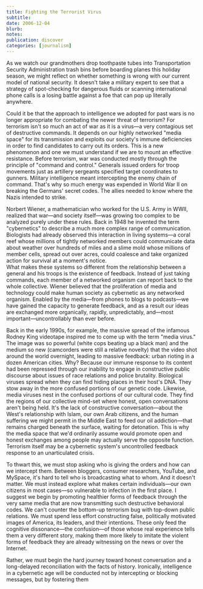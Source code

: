 ```yaml
---
title: Fighting the Terrorist Virus
subtitle: 
date: 2006-12-04
blurb: 
notes: 
publication: discover
categories: [journalism]
---
```


As we watch our grandmothers drop toothpaste tubes into Transportation Security Administration trash bins before boarding planes this holiday season, we might reflect on whether something is wrong with our current model of national security. It doesn't take a military expert to see that a strategy of spot-checking for dangerous fluids or scanning international phone calls is a losing battle against a foe that can pop up literally anywhere.

Could it be that the approach to intelligence we adopted for past wars is no longer appropriate for combating the newer threat of terrorism? For terrorism isn't so much an act of war as it is a virus—a very contagious set of destructive commands. It depends on our highly networked "media space" for its transmission and exploits our society's immune deficiencies in order to find candidates to carry out its orders. This is a new phenomenon and one we must understand if we are to mount an effective resistance. Before terrorism, war was conducted mostly through the principle of "command and control." Generals issued orders for troop movements just as artillery sergeants specified target coordinates to gunners. Military intelligence meant intercepting the enemy chain of command. That's why so much energy was expended in World War II on breaking the Germans' secret codes. The allies needed to know where the Nazis intended to strike.

Norbert Wiener, a mathematician who worked for the U.S. Army in WWII, realized that war—and society itself—was growing too complex to be analyzed purely under these rules. Back in 1948 he invented the term "cybernetics" to describe a much more complex range of communication. Biologists had already observed this interaction in living systems—a coral reef whose millions of tightly networked members could communicate data about weather over hundreds of miles and a slime mold whose millions of member cells, spread out over acres, could coalesce and take organized action for survival at a moment's notice.  
What makes these systems so different from the relationship between a general and his troops is the existence of feedback. Instead of just taking commands, each member of a networked organism can report back to the whole collective. Wiener believed that the proliferation of media and technology could make human society as cybernetic as any networked organism. Enabled by the media—from phones to blogs to podcasts—we have gained the capacity to generate feedback, and as a result our ideas are exchanged more organically, rapidly, unpredictably, and—most important—uncontrollably than ever before.

Back in the early 1990s, for example, the massive spread of the infamous Rodney King videotape inspired me to come up with the term "media virus." The image was so powerful (white cops beating up a black man) and the medium so new (camcorders were still a relative novelty) that the video shot around the world overnight, leading to massive feedback: urban rioting in a dozen American cities. Why? Because our immune response to its content had been repressed through our inability to engage in constructive public discourse about issues of race relations and police brutality. Biological viruses spread when they can find hiding places in their host's DNA. They stow away in the more confused portions of our genetic code. Likewise, media viruses nest in the confused portions of our cultural code. They find the regions of our collective mind-set where honest, open conversations aren't being held. It's the lack of constructive conversation—about the West's relationship with Islam, our own Arab citizens, and the human suffering we might permit in the Middle East to feed our oil addiction—that remains charged beneath the surface, waiting for detonation. This is why the media space that we'd ordinarily assume would promote open and honest exchanges among people may actually serve the opposite function. Terrorism itself may be a cybernetic system's uncontrolled feedback response to an unarticulated crisis.

To thwart this, we must stop asking who is giving the orders and how can we intercept them. Between bloggers, consumer researchers, YouTube, and MySpace, it's hard to tell who is broadcasting what to whom. And it doesn't matter. We must instead explore what makes certain individuals—our own citizens in most cases—so vulnerable to infection in the first place. I suggest we begin by promoting healthier forms of feedback through the very same media that are now transmitting such destructive behavioral codes. We can't counter the bottom-up terrorism bug with top-down public relations. We must spend less effort constructing false, politically motivated images of America, its leaders, and their intentions. These only feed the cognitive dissonance—the confusion—of those whose real experience tells them a very different story, making them more likely to imitate the violent forms of feedback they are already witnessing on the news or over the Internet.

Rather, we must begin the hard journey toward honest conversation and a long-delayed reconciliation with the facts of history. Ironically, intelligence in a cybernetic age will be conducted not by intercepting or blocking messages, but by fostering them
